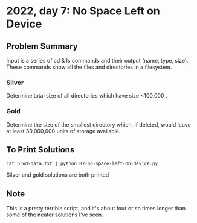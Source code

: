 
# 2022, day 7: No Space Left on Device

## Problem Summary
Input is a series of cd & ls commands and their output (name, type, size).
These commands show all the files and directories in a filesystem.

### Silver
Determine total size of all directories which have size <100,000 .

### Gold
Determine the size of the smallest directory which, if deleted, would leave at
least 30,000,000 units of storage available.

## To Print Solutions
`cat prod-data.txt | python 07-no-space-left-on-device.py`

Silver and gold solutions are both printed

## Note
This is a pretty terrible script, and it's about four or so times longer than
some of the neater solutions I've seen.
